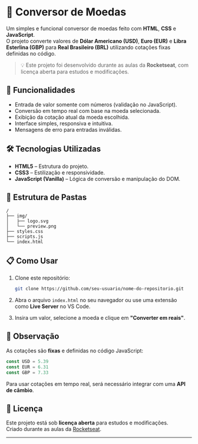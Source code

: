 # 💱 Conversor de Moedas

Um simples e funcional conversor de moedas feito com **HTML**, **CSS** e **JavaScript**.  
O projeto converte valores de **Dólar Americano (USD)**, **Euro (EUR)** e **Libra Esterlina (GBP)** para **Real Brasileiro (BRL)** utilizando cotações fixas definidas no código.

> 💡 Este projeto foi desenvolvido durante as aulas da **Rocketseat**, com licença aberta para estudos e modificações.

## 🚀 Funcionalidades

- Entrada de valor somente com números (validação no JavaScript).
- Conversão em tempo real com base na moeda selecionada.
- Exibição da cotação atual da moeda escolhida.
- Interface simples, responsiva e intuitiva.
- Mensagens de erro para entradas inválidas.


## 🛠️ Tecnologias Utilizadas

- **HTML5** – Estrutura do projeto.
- **CSS3** – Estilização e responsividade.
- **JavaScript (Vanilla)** – Lógica de conversão e manipulação do DOM.

## 📂 Estrutura de Pastas

```
/
├── img/
│   ├── logo.svg
│   └── preview.png
├── styles.css
├── scripts.js
└── index.html
```

## 📋 Como Usar

1. Clone este repositório:
   ```bash
   git clone https://github.com/seu-usuario/nome-do-repositorio.git
   ```

2. Abra o arquivo `index.html` no seu navegador ou use uma extensão como **Live Server** no VS Code.

3. Insira um valor, selecione a moeda e clique em **"Converter em reais"**.

## 📌 Observação

As cotações são **fixas** e definidas no código JavaScript:
```javascript
const USD = 5.39
const EUR = 6.31
const GBP = 7.33
```
Para usar cotações em tempo real, será necessário integrar com uma **API de câmbio**.

## 📄 Licença

Este projeto está sob **licença aberta** para estudos e modificações.  
Criado durante as aulas da [Rocketseat](https://www.rocketseat.com.br/).

---